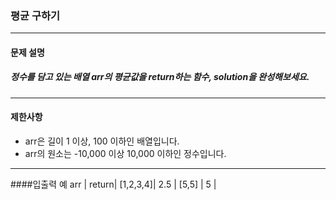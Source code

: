 ### 평균 구하기

***

#### 문제 설명
##### 정수를 담고 있는 배열 arr의 평균값을 return하는 함수, solution을 완성해보세요.

***

#### 제한사항
* arr은 길이 1 이상, 100 이하인 배열입니다.
* arr의 원소는 -10,000 이상 10,000 이하인 정수입니다.

***

####입출력 예
arr      |	return|
[1,2,3,4]|	2.5   |
[5,5]    |	5     |
